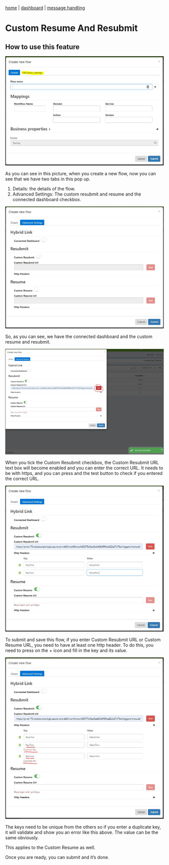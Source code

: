 [home](../README.md) | [dashboard](dashboard.md) | [message handling](messagehandling.md)

# Custom Resume And Resubmit

## How to use this feature

![Create Flow Pop up](../images/dashboard/createflow.jpg)

As you can see in this picture, when you create a new flow, now you can see that we have two tabs in this pop up.

1. Details: the details of the flow.
2. Advanced Settings: The custom resubmit and resume and the connected dashboard checkbox.

![Flow Advanced Settings](../images/dashboard/createflowadvanced.jpg)

So, as you can see, we have the connected dashboard and the custom resume and resubmit.

![Custom Resubmit test](../images/dashboard/customresubmittest.jpg)

When you tick the Custom Resubmit checkbox, the Custom Resubmit URL text box will become enabled and you can enter the correct URL. It needs to be with https, and you can press and the test button to check if you entered the correct URL.

![Headers](../images/dashboard/customresubmitheaders.jpg)

To submit and save this flow, if you enter Custom Resubmit URL or Custom Resume URL, you need to have at least one http header. To do this, you need to press on the + icon and fill in the key and its value.

![Unique Headers](../images/dashboard/customresubmitduplicateheaders.jpg)

The keys need to be unique from the others so if you enter a duplicate key, it will validate and show you an error like this above. The value can be the same obviously.

This applies to the Custom Resume as well.

Once you are ready, you can submit and it’s done.
